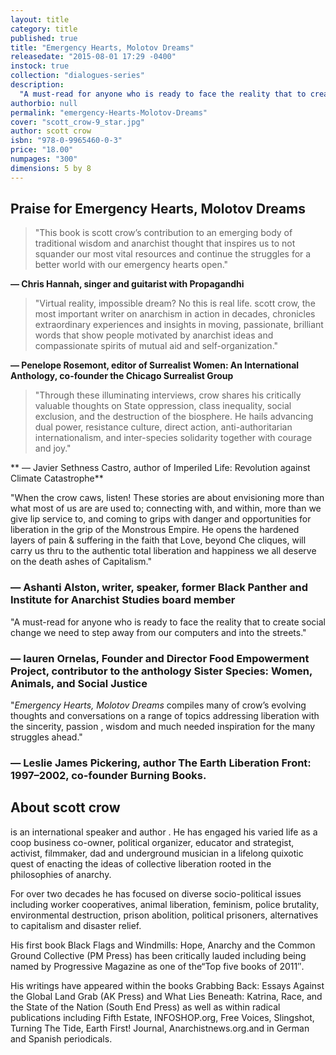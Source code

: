 ```yaml
---
layout: title
category: title
published: true
title: "Emergency Hearts, Molotov Dreams"
releasedate: "2015-08-01 17:29 -0400"
instock: true
collection: "dialogues-series"
description: 
  "A must-read for anyone who is ready to face the reality that to create social change we need to step away from our computers and into the streets.\\\"\\n— lauren Ornelas, Founder and Director Food Empowerment Project, contributor to the anthology Sister Species": "Women, Animals, and Social Justice"
authorbio: null
permalink: "emergency-Hearts-Molotov-Dreams"
cover: "scott_crow-9_star.jpg"
author: scott crow
isbn: "978-0-9965460-0-3"
price: "18.00"
numpages: "300"
dimensions: 5 by 8
---
```





## Praise for Emergency Hearts, Molotov Dreams

> "This book is scott crow’s contribution to an emerging body of traditional wisdom and anarchist thought that inspires us to not squander our most vital resources and continue the struggles for a better world with our emergency hearts open."

**— Chris Hannah, singer and guitarist with Propagandhi**

> "Virtual reality, impossible dream? No this is real life. scott crow, the most important writer on anarchism in action in decades, chronicles extraordinary experiences and insights in moving, passionate, brilliant words that show people motivated by anarchist ideas and compassionate spirits of  mutual aid and self-organization."

**—  Penelope Rosemont, editor of Surrealist Women: An International Anthology, co-founder the Chicago Surrealist Group**

> "Through these illuminating interviews, crow shares his critically valuable thoughts on State oppression, class inequality, social exclusion, and the destruction of the biosphere. He hails advancing dual power, resistance culture, direct action, anti-authoritarian internationalism, and inter-species solidarity together with courage and joy."

** — Javier Sethness Castro, author of Imperiled Life: Revolution against Climate Catastrophe**

"When the crow caws, listen! These stories are about envisioning more than what most of us are are used to; connecting with, and within, more than we give lip service to, and coming to grips with danger and opportunities for liberation in the grip of the Monstrous Empire. He opens the hardened layers of pain & suffering in the faith that Love, beyond Che cliques, will carry us thru to the authentic total liberation and happiness we all deserve on the death ashes of Capitalism." 
### — Ashanti Alston, writer, speaker, former Black Panther and Institute for Anarchist Studies board member

"A must-read for anyone who is ready to face the reality that to create social change we need to step away from our computers and into the streets."
### — lauren Ornelas, Founder and Director Food Empowerment Project, contributor to the anthology Sister Species: Women, Animals, and Social Justice

"_Emergency Hearts, Molotov Dreams_ compiles many of crow’s evolving thoughts and conversations on a range of topics addressing liberation with the sincerity, passion , wisdom and much needed inspiration for the many struggles ahead." 
### — Leslie James Pickering, author The Earth Liberation Front: 1997–2002, co-founder Burning Books.



## About scott crow
is an international speaker and author . He has engaged his varied life as a coop business co-owner, political organizer, educator and strategist, activist, filmmaker, dad and underground musician in a lifelong quixotic quest of enacting the ideas of collective liberation rooted in the philosophies of anarchy.

For over two decades he has focused on diverse socio-political issues including worker cooperatives, animal liberation, feminism, police brutality, environmental destruction, prison abolition, political prisoners, alternatives to capitalism and disaster relief.

His first book Black Flags and Windmills: Hope, Anarchy and the Common Ground Collective (PM Press) has been critically lauded including being named by Progressive Magazine as one of the“Top five books of 2011″.

His writings have appeared within the books Grabbing Back: Essays Against the Global Land Grab (AK Press) and What Lies Beneath: Katrina, Race, and the State of the Nation (South End Press) as well as within radical publications including Fifth Estate, INFOSHOP.org, Free Voices, Slingshot, Turning The Tide, Earth First! Journal, Anarchistnews.org.and in German and Spanish periodicals.
